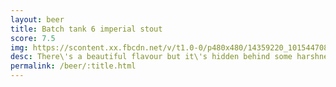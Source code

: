 ```yaml
---
layout: beer
title: Batch tank 6 imperial stout
score: 7.5
img: https://scontent.xx.fbcdn.net/v/t1.0-0/p480x480/14359220_10154470824843745_4704165971419825465_n.jpg?oh=80c1c4aead1edd4649845a17683a3585&oe=586BB9D1
desc: There\'s a beautiful flavour but it\'s hidden behind some harshness which slightly spoils it
permalink: /beer/:title.html
---
```

